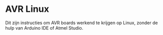 AVR Linux
=========

Dit zijn instructies om AVR boards werkend te krijgen op Linux, zonder de hulp van Arduino IDE of Atmel Studio.
